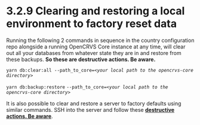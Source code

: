 # 3.2.9 Clearing and restoring a local environment to factory reset data

Running the following 2 commands in sequence in the country configuration repo alongside a running OpenCRVS Core instance at any time, will clear out all your databases from whatever state they are in and restore from these backups.  **So these are destructive actions. Be aware.**

`yarn db:clear:all --path_to_core=`_`<your local path to the opencrvs-core directory>`_

`yarn db:backup:restore` `--path_to_core=`_`<your local path to the opencrvs-core directory>`_



It is also possible to clear and restore a server to factory defaults using similar commands.  SSH into the server and follow these [**destructive actions.  Be aware**](../3.3-set-up-a-server-hosted-environment/3.3.8-clearing-and-restoring-a-server-to-factory-reset-data.md).
